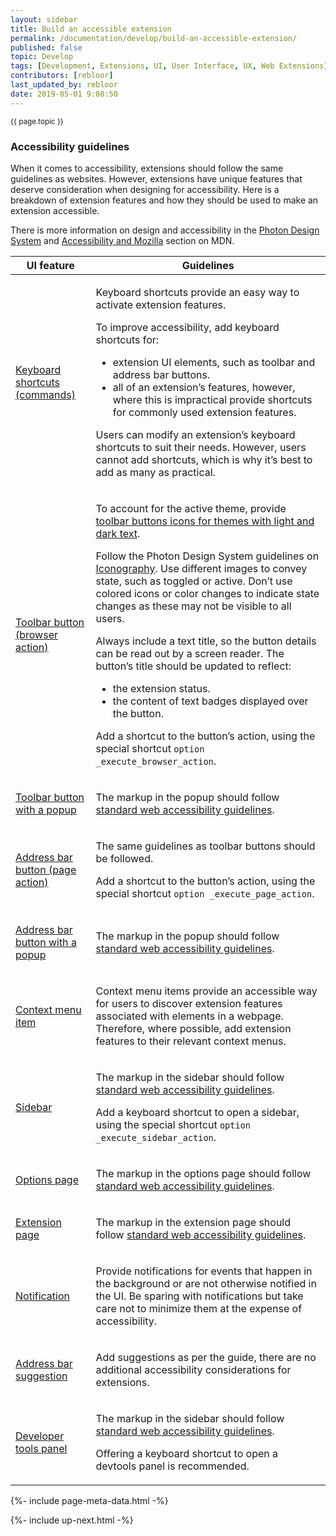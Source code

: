 ```yaml
---
layout: sidebar
title: Build an accessible extension
permalink: /documentation/develop/build-an-accessible-extension/
published: false
topic: Develop
tags: [Development, Extensions, UI, User Interface, UX, Web Extensions]
contributors: [rebloor]
last_updated_by: rebloor
date: 2019-05-01 9:08:50
---
```


<!-- Page Hero Banner -->

<section class="page-hero">
<div class="module">
<article class="module-content grid-x grid-padding-x">
<div class="cell small-12">
<div class="page-hero-description" markdown="1">
<p class="section-title"><small>{{ page.topic }}</small></p>

# Accessibility guidelines

When it comes to accessibility, extensions should follow the same guidelines as websites. However, extensions have unique features that deserve consideration when designing for accessibility. Here is a breakdown of extension features and how they should be used to make an extension accessible.

There is more information on design and accessibility in the [Photon Design System](https://design.firefox.com/photon/) and [Accessibility and Mozilla](https://developer.mozilla.org/en-US/docs/Mozilla/Accessibility) section on MDN.

</div>
<div class="page-hero-cta"></div>
</div>
</article>
</div>
</section>

<!-- END: Page Hero Banner -->

<!-- Single Column Body Module -->

<section class="module">
<article class="module-content grid-x grid-padding-x">
<div class="cell small-12" markdown="1">

<table>
<thead>
<tr>
<th>UI feature</th>
<th>Guidelines</th>
</tr>
</thead>
<tbody>
<tr>
<td markdown="1">

[Keyboard shortcuts (commands)](/en-US/docs/Mozilla/Add-ons/WebExtensions/manifest.json/commands)

</td>
<td markdown="1">

Keyboard shortcuts provide an easy way to activate extension features.

To improve accessibility, add keyboard shortcuts for:

- extension UI elements, such as toolbar and address bar buttons.
- all of an extension’s features, however, where this is impractical provide shortcuts for commonly used extension features.

<p class="note">Users can modify an extension’s keyboard shortcuts to suit their needs. However, users cannot add shortcuts, which is why it’s best to add as many as practical.</p>

</td>
</tr>
<tr>
<td markdown="1">

[Toolbar button (browser action)](/Add-ons/WebExtensions/user_interface/Browser_action)

</td>
<td markdown="1">

To account for the active theme, provide [toolbar buttons icons for themes with light and dark text](/en-US/docs/Mozilla/Add-ons/WebExtensions/manifest.json/browser_action#theme_icons).

Follow the Photon Design System guidelines on [Iconography](https://design.firefox.com/photon/visuals/iconography.html). Use different images to convey state, such as toggled or active. Don’t use colored icons or color changes to indicate state changes as these may not be visible to all users.

Always include a text title, so the button details can be read out by a screen reader. The button’s title should be updated to reflect:

- the extension status.
- the content of text badges displayed over the button.

Add a shortcut to the button’s action, using the special shortcut `option _execute_browser_action`.

</td>
</tr>
<tr>
<td markdown="1">

[Toolbar button with a popup](/en-US/docs/Mozilla/Add-ons/WebExtensions/user_interface/Popups)

</td>
<td markdown="1">

The markup in the popup should follow [standard web accessibility guidelines](/en-US/docs/Web/Accessibility).

</td>
</tr>
<tr>
<td markdown="1">

[Address bar button (page action)](/en-US/docs/Mozilla/Add-ons/WebExtensions/user_interface/Page_actions)

</td>
<td markdown="1">

The same guidelines as toolbar buttons should be followed.

Add a shortcut to the button’s action, using the special shortcut `option _execute_page_action`.

</td>
</tr>
<tr>
<td markdown="1">

[Address bar button with a popup](/en-US/docs/Mozilla/Add-ons/WebExtensions/user_interface/Popups)

</td>
<td markdown="1">

The markup in the popup should follow [standard web accessibility guidelines](/en-US/docs/Web/Accessibility).

</td>
</tr>
<tr>
<td markdown="1">

[Context menu item](/en-US/docs/Mozilla/Add-ons/WebExtensions/user_interface/Context_menu_items)

</td>
<td markdown="1">

Context menu items provide an accessible way for users to discover extension features associated with elements in a webpage. Therefore, where possible, add extension features to their relevant context menus.

</td>
</tr>
<tr>
<td markdown="1">

[Sidebar](/en-US/docs/Mozilla/Add-ons/WebExtensions/user_interface/Sidebars)

</td>
<td markdown="1">

The markup in the sidebar should follow [standard web accessibility guidelines](/en-US/docs/Web/Accessibility).

Add a keyboard shortcut to open a sidebar, using the special shortcut `option _execute_sidebar_action`.

</td>
</tr>
<tr>
<td markdown="1">

[Options page](/en-US/docs/Mozilla/Add-ons/WebExtensions/user_interface/Options_pages)

</td>
<td markdown="1">

The markup in the options page should follow [standard web accessibility guidelines](/en-US/docs/Web/Accessibility).

</td>
</tr>
<tr>
<td markdown="1">

[Extension page](/Add-ons/WebExtensions/user_interface/Extension_pages)

</td>
<td markdown="1">

The markup in the extension page should follow [standard web accessibility guidelines](/en-US/docs/Web/Accessibility).

</td>
</tr>
<tr>

<td markdown="1">

[Notification](/en-US/docs/Mozilla/Add-ons/WebExtensions/user_interface/Notifications)

</td>
<td markdown="1">

Provide notifications for events that happen in the background or are not otherwise notified in the UI. Be sparing with notifications but take care not to minimize them at the expense of accessibility.

</td>
</tr>
<tr>
<td markdown="1">

[Address bar suggestion](https://developer.mozilla.org/en-US/docs/Mozilla/Add-ons/WebExtensions/user_interface/Omnibox)

</td>
<td markdown="1">

Add suggestions as per the guide, there are no additional accessibility considerations for extensions.

</td>
</tr>
<tr>
<td markdown="1">

[Developer tools panel](/en-US/docs/Mozilla/Add-ons/WebExtensions/user_interface/devtools_panels)

</td>
<td markdown="1">

The markup in the sidebar should follow [standard web accessibility guidelines](/en-US/docs/Web/Accessibility).

Offering a keyboard shortcut to open a devtools panel is recommended.

</td>
</tr>
</tbody>
</table>

</div>
</article>
</section>

<!-- END: Single Column Body Module -->

<!-- Meta Data -->

{%- include page-meta-data.html -%}

<!-- END: Meta Data -->

<!-- Up Next -->

{%- include up-next.html -%}

<!-- END: Up Next -->
